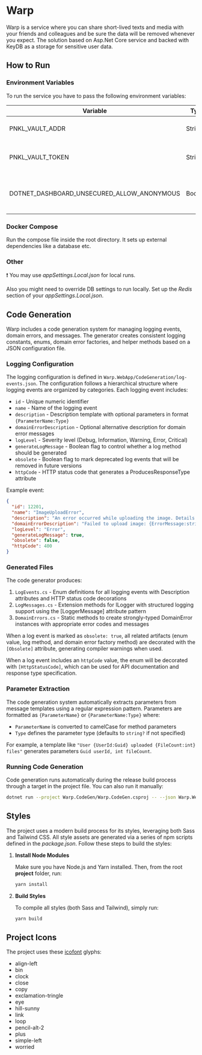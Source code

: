 # Warp

Warp is a service where you can share short-lived texts and media with your friends and colleagues and be sure the data will be removed whenever you expect. The solution based on Asp.Net Core service and backed with KeyDB as a storage for sensitive user data.


## How to Run


### Environment Variables

To run the service you have to pass the following environment variables:

|Variable        |Type  |Notes|Description                        |
|----------------|------|-----|-----------------------------------|
|PNKL_VAULT_ADDR |String|     |An address of a Vault instance     |
|PNKL_VAULT_TOKEN|String|     |An access token of a Vault instance|
|DOTNET_DASHBOARD_UNSECURED_ALLOW_ANONYMOUS|Boolean|Local env only| Dsiables the telemetry dashboard login|

### Docker Compose

Run the compose file inside the root directory. It sets up external dependencies like a database etc.


### Other

:exclamation: You may use _appSettings.Local.json_ for local runs.

Also you might need to override DB settings to run locally. Set up the _Redis_ section of your _appSettings.Local.json_.


## Code Generation

Warp includes a code generation system for managing logging events, domain errors, and messages. The generator creates consistent logging constants, enums, domain error factories, and helper methods based on a JSON configuration file.

### Logging Configuration

The logging configuration is defined in `Warp.WebApp/CodeGeneration/log-events.json`. The configuration follows a hierarchical structure where logging events are organized by categories. Each logging event includes:

- `id` - Unique numeric identifier
- `name` - Name of the logging event
- `description` - Description template with optional parameters in format `{ParameterName:Type}`
- `domainErrorDescription` - Optional alternative description for domain error messages
- `logLevel` - Severity level (Debug, Information, Warning, Error, Critical)
- `generateLogMessage` - Boolean flag to control whether a log method should be generated
- `obsolete` - Boolean flag to mark deprecated log events that will be removed in future versions
- `httpCode` - HTTP status code that generates a ProducesResponseType attribute

Example event:
```json
{
  "id": 12201,
  "name": "ImageUploadError",
  "description": "An error occurred while uploading the image. Details: '{ErrorMessage:string}'.",
  "domainErrorDescription": "Failed to upload image: {ErrorMessage:string}",
  "logLevel": "Error",
  "generateLogMessage": true,
  "obsolete": false,
  "httpCode": 400
}
```

### Generated Files

The code generator produces:

1. `LogEvents.cs` - Enum definitions for all logging events with Description attributes and HTTP status code decorations
2. `LogMessages.cs` - Extension methods for ILogger with structured logging support using the [LoggerMessage] attribute pattern
3. `DomainErrors.cs` - Static methods to create strongly-typed DomainError instances with appropriate error codes and messages

When a log event is marked as `obsolete: true`, all related artifacts (enum value, log method, and domain error factory method) are decorated with the `[Obsolete]` attribute, generating compiler warnings when used.

When a log event includes an `httpCode` value, the enum will be decorated with `[HttpStatusCode]`, which can be used for API documentation and response type specification.

### Parameter Extraction

The code generation system automatically extracts parameters from message templates using a regular expression pattern. Parameters are formatted as `{ParameterName}` or `{ParameterName:Type}` where:

- `ParameterName` is converted to camelCase for method parameters
- `Type` defines the parameter type (defaults to `string?` if not specified)

For example, a template like `"User {UserId:Guid} uploaded {FileCount:int} files"` generates parameters `Guid userId, int fileCount`.

### Running Code Generation

Code generation runs automatically during the release build process through a target in the project file. You can also run it manually:

```bash
dotnet run --project Warp.CodeGen/Warp.CodeGen.csproj -- --json Warp.WebApp/CodeGeneration/log-events.json --constants Warp.WebApp/Constants/Logging/LogEvents.cs --messages Warp.WebApp/Telemetry/Logging/LogMessages.cs --domain-errors Warp.WebApp/Extensions/DomainErrors.cs
```

## Styles

The project uses a modern build process for its styles, leveraging both Sass and Tailwind CSS. All style assets are generated via a series of npm scripts defined in the _package.json_. Follow these steps to build the styles:
1. **Install Node Modules**

   Make sure you have Node.js and Yarn installed. Then, from the root **project** folder, run:

   ```bash
   yarn install
   ```
2. **Build Styles**

   To compile all styles (both Sass and Tailwind), simply run:

   ```bash
   yarn build
   ```


## Project Icons

The project uses these [icofont](https://icofont.com) glyphs:

- align-left
- bin
- clock
- close
- copy
- exclamation-tringle
- eye
- hill-sunny
- link
- loop
- pencil-alt-2
- plus
- simple-left
- worried
